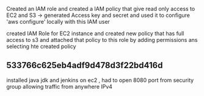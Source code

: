 Created an IAM role and created a IAM policy that give read only access to EC2 and 
S3 -> generated Access key and secret and used it to configure 'aws configure'
locally with this IAM user

created IAM Role for EC2 instance and created new policy that has full access to 
s3 and attached that policy to this role by adding permissions ans selecting hte created 
policy

 533766c625eb4adf9d478d3f22bd416d
--------------------------
installed java jdk and jenkins on ec2 , had to open 8080 port from security group allowing traffic from anywhere 
IPv4

